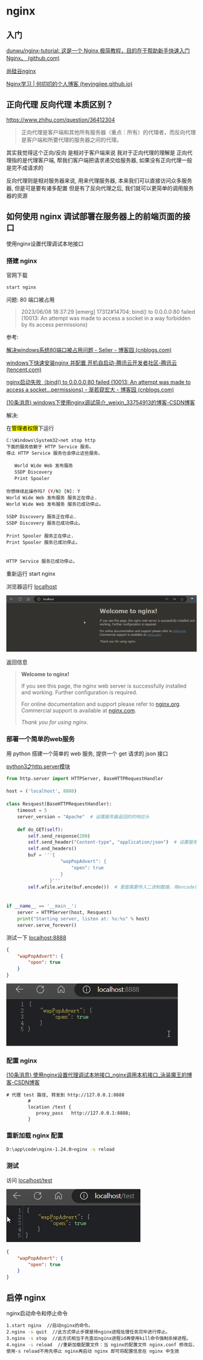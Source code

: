# nginx

## 入门

[dunwu/nginx-tutorial: 这是一个 Nginx 极简教程，目的在于帮助新手快速入门 Nginx。 (github.com)](https://github.com/dunwu/nginx-tutorial)

[尚硅谷nginx](https://www.bilibili.com/video/BV1yS4y1N76R/?spm_id_from=333.337.search-card.all.click&vd_source=eabc2c22ae7849c2c4f31815da49f209)

[Nginx学习 | 何叨叨的个人博客 (heyingjiee.github.io)](https://heyingjiee.github.io/otherLanguage/Nginx%E5%AD%A6%E4%B9%A0.html#%E5%89%8D%E6%8F%90%E5%87%86%E5%A4%87)

## 正向代理 反向代理 本质区别？

https://www.zhihu.com/question/36412304

> 正向代理是客户端和其他所有服务器（重点：所有）的代理者，而反向代理是客户端和所要代理的服务器之间的代理。

其实我觉得这个正向/反向 是相对于客户端来说
我对于正向代理的理解是
正向代理指的是代理客户端, 帮我们客户端把请求递交给服务器, 如果没有正向代理一般是完不成请求的

反向代理则是相对服务器来说, 用来代理服务器, 本来我们可以直接访问众多服务器, 但是可是要有诸多配置
但是有了反向代理之后, 我们就可以更简单的调用服务器的资源

## 如何使用 nginx 调试部署在服务器上的前端页面的接口

使用nginx设置代理调试本地接口

### 搭建 nginx

官网下载

```bash
start nginx
```

问题: 80 端口被占用

> 2023/06/08 18:37:29 [emerg] 17312#14704: bind() to 0.0.0.0:80 failed (10013: An attempt was made to access a socket in a way forbidden by its access permissions)

参考:

[解决windows系统80端口被占用问题 - Selier - 博客园 (cnblogs.com)](https://www.cnblogs.com/selier/p/9514426.html)

[windows下快速安装nginx 并配置 开机自启动-腾讯云开发者社区-腾讯云 (tencent.com)](https://cloud.tencent.com/developer/article/1888447)

[nginx启动失败（bind() to 0.0.0.0:80 failed (10013: An attempt was made to access a socket...permissions) - 渐若窥宏大 - 博客园 (cnblogs.com)](https://www.cnblogs.com/liuawen/p/12310616.html)

[(10条消息) windows下使用nginx调试简介_weixin_33754913的博客-CSDN博客](https://blog.csdn.net/weixin_33754913/article/details/88571713)

解决:

在<mark>管理者权限</mark>下运行

```bash
C:\Windows\System32>net stop http
下面的服务依赖于 HTTP Service 服务。
停止 HTTP Service 服务也会停止这些服务。

   World Wide Web 发布服务
   SSDP Discovery
   Print Spooler

你想继续此操作吗? (Y/N) [N]: Y
World Wide Web 发布服务 服务正在停止.
World Wide Web 发布服务 服务已成功停止。

SSDP Discovery 服务正在停止.
SSDP Discovery 服务已成功停止。

Print Spooler 服务正在停止.
Print Spooler 服务已成功停止。


HTTP Service 服务已成功停止。
```

重新运行  start  nginx 

浏览器运行 [localhost](localhost)



![](https://raw.githubusercontent.com/HongXiaoHong/images/main/db/msedge_yQhFZMTXRh.png)

返回信息

> **Welcome to nginx!**
> 
> If you see this page, the nginx web server is successfully installed and working. Further configuration is required.
> 
> For online documentation and support please refer to [nginx.org](http://nginx.org/).  
> Commercial support is available at [nginx.com](http://nginx.com/).
> 
> *Thank you for using nginx.*



### 部署一个简单的web服务

用 python 搭建一个简单的 web 服务, 提供一个 get 请求的 json 接口

[python3之http.server模块](https://chenchena.blog.csdn.net/article/details/118099689?spm=1001.2101.3001.6650.6&utm_medium=distribute.pc_relevant.none-task-blog-2%7Edefault%7EBlogCommendFromBaidu%7ERate-6-118099689-blog-124218348.235%5Ev38%5Epc_relevant_anti_vip&depth_1-utm_source=distribute.pc_relevant.none-task-blog-2%7Edefault%7EBlogCommendFromBaidu%7ERate-6-118099689-blog-124218348.235%5Ev38%5Epc_relevant_anti_vip&utm_relevant_index=13)

```python
from http.server import HTTPServer, BaseHTTPRequestHandler

host = ('localhost', 8888)

class Resquest(BaseHTTPRequestHandler):
    timeout = 5
    server_version = "Apache"  # 设置服务器返回的的响应头

    def do_GET(self):
        self.send_response(200)
        self.send_header("Content-type", "application/json")  # 设置服务器响应头
        self.end_headers()
        buf = '''{
                    "wapPopAdvert": {
                        "open": true
                    }
                }'''
        self.wfile.write(buf.encode())  # 里面需要传入二进制数据，用encode()函数转换为二进制数据   #设置响应body，即前端页面要展示的数据


if __name__ == '__main__':
    server = HTTPServer(host, Resquest)
    print("Starting server, listen at: %s:%s" % host)
    server.serve_forever()

```

测试一下 [localhost:8888](http://localhost:8888/)

```json
{
    "wapPopAdvert": {
        "open": true
    }
}
```

![](https://raw.githubusercontent.com/HongXiaoHong/images/main/db/msedge_ktE55HAEF6.png)



### 配置 nginx

[(10条消息) 使用nginx设置代理调试本地接口_nginx调用本机接口_泳装魔王的博客-CSDN博客](https://blog.csdn.net/jingzuangod/article/details/84921975)

```roboconf
# 代理 test 路径, 转发到 http://127.0.0.1:8888
        #
        location /test {
           proxy_pass   http://127.0.0.1:8888;
        }
```

### 重新加载 nginx 配置

```bash
D:\app\code\nginx-1.24.0>nginx -s reload
```



### 测试

访问 [localhost/test](http://localhost/test)

![](https://raw.githubusercontent.com/HongXiaoHong/images/main/db/msedge_YKNOEhORuU.png)

```json
{
    "wapPopAdvert": {
        "open": true
    }
}
```
## 启停 nginx
nginx启动命令和停止命令
```bash
1.start nginx  //启动nginx的命令。
2.nginx -s quit  //此方式停止步骤是待nginx进程处理任务完毕进行停止。
3.nginx -s stop  //此方式相当于先查出nginx进程id再使用kill命令强制杀掉进程。
4.nginx -s reload  //重新加载配置文件：当 nginx的配置文件 nginx.conf 修改后，要想让配置生效需要重启 nginx，
使用-s reload不用先停止 nginx再启动 nginx 即可将配置信息在 nginx 中生效

```